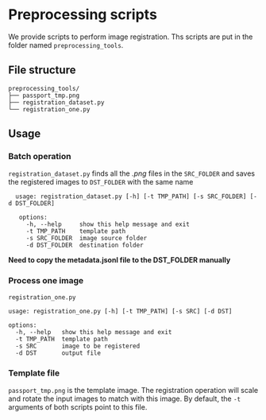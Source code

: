 # Preprocessing scripts
We provide scripts to perform image registration. Ths scripts are put in the folder named `preprocessing_tools`.

## File structure
```text
preprocessing_tools/
├── passport_tmp.png
├── registration_dataset.py
└── registration_one.py

```
## Usage
### Batch operation
`registration_dataset.py` finds all the *.png* files in the `SRC_FOLDER` and saves the registered images to `DST_FOLDER` with the same name 
```text
  usage: registration_dataset.py [-h] [-t TMP_PATH] [-s SRC_FOLDER] [-d DST_FOLDER]

   options:
     -h, --help     show this help message and exit
     -t TMP_PATH    template path
     -s SRC_FOLDER  image source folder
     -d DST_FOLDER  destination folder
```
**Need to copy the metadata.jsonl file to the DST_FOLDER manually**

### Process one image
`registration_one.py`
```text
usage: registration_one.py [-h] [-t TMP_PATH] [-s SRC] [-d DST]

options:
  -h, --help   show this help message and exit
  -t TMP_PATH  template path
  -s SRC       image to be registered
  -d DST       output file
```

### Template file
`passport_tmp.png` is the template image. The registration operation will scale and rotate the input images to match with this image.
By default, the `-t` arguments of both scripts point to this file.